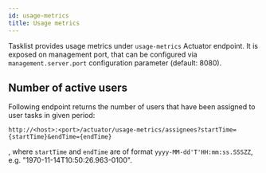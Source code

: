 ```yaml
---
id: usage-metrics
title: Usage metrics
---
```


Tasklist provides usage metrics under `usage-metrics` Actuator endpoint. It is exposed on management port, 
that can be configured via `management.server.port` configuration parameter (default: 8080).

## Number of active users

Following endpoint returns the number of users that have been assigned to user tasks in given period:

```
http://<host>:<port>/actuator/usage-metrics/assignees?startTime={startTime}&endTime={endTime}
```

, where `startTime` and `endTime` are of format `yyyy-MM-dd'T'HH:mm:ss.SSSZZ`, e.g. "1970-11-14T10:50:26.963-0100".